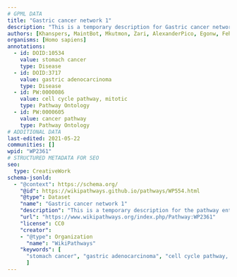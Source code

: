 ```yaml
---
# GPML DATA
title: "Gastric cancer network 1"
description: "This is a temporary description for Gastric cancer network 1"
authors: [Khanspers, MaintBot, Mkutmon, Zari, AlexanderPico, Egonw, Fehrhart, Eweitz]
organisms: [Homo sapiens]
annotations:
  - id: DOID:10534
    value: stomach cancer
    type: Disease
  - id: DOID:3717
    value: gastric adenocarcinoma
    type: Disease
  - id: PW:0000086
    value: cell cycle pathway, mitotic
    type: Pathway Ontology
  - id: PW:0000605
    value: cancer pathway
    type: Pathway Ontology
# ADDITIONAL DATA
last-edited: 2021-05-22
communities: []
wpid: "WP2361"
# STRUCTURED METADATA FOR SEO
seo:
  type: CreativeWork
schema-jsonld:
  - "@context": https://schema.org/
    "@id": https://wikipathways.github.io/pathways/WP554.html
    "@type": Dataset
    "name": "Gastric cancer network 1"
    "description": "This is a temporary description for the pathway entitled: Gastric cancer network 1"
    "url": "https://www.wikipathways.org/index.php/Pathway:WP2361"
    "license": CC0
    "creator":
    - "@type": Organization
      "name": "WikiPathways"
    "keywords": [
      "stomach cancer", "gastric adenocarcinoma", "cell cycle pathway, mitotic", "cancer pathway",
      ]
---
```

